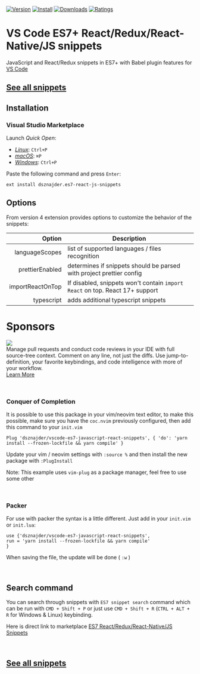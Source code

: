 [![Version](https://vsmarketplacebadge.apphb.com/version/dsznajder.es7-react-js-snippets.svg)](https://vsmarketplacebadge.apphb.com/version-short/dsznajder.es7-react-js-snippets.svg)
[![Install](https://vsmarketplacebadge.apphb.com/installs/dsznajder.es7-react-js-snippets.svg)](https://vsmarketplacebadge.apphb.com/installs-short/dsznajder.es7-react-js-snippets.svg)
[![Downloads](https://vsmarketplacebadge.apphb.com/downloads/dsznajder.es7-react-js-snippets.svg)](https://vsmarketplacebadge.apphb.com/downloads-short/dsznajder.es7-react-js-snippets.svg)
[![Ratings](https://vsmarketplacebadge.apphb.com/rating-short/dsznajder.es7-react-js-snippets.svg)](https://vsmarketplacebadge.apphb.com/rating-short/dsznajder.es7-react-js-snippets.svg)

# VS Code ES7+ React/Redux/React-Native/JS snippets

JavaScript and React/Redux snippets in ES7+ with Babel plugin features for [VS Code](https://code.visualstudio.com/)

## [See all snippets](./docs/Snippets.md)

## Installation

### Visual Studio Marketplace

Launch _Quick Open_:

- [_Linux_](https://code.visualstudio.com/shortcuts/keyboard-shortcuts-linux.pdf): `Ctrl+P`
- [_macOS_](https://code.visualstudio.com/shortcuts/keyboard-shortcuts-macos.pdf): `⌘P`
- [_Windows_](https://code.visualstudio.com/shortcuts/keyboard-shortcuts-windows.pdf): `Ctrl+P`

Paste the following command and press `Enter`:

```shell
ext install dsznajder.es7-react-js-snippets
```

## Options

From version 4 extension provides options to customize the behavior of the snippets:

|           Option | Description                                                                  |
| ---------------: | ---------------------------------------------------------------------------- |
|   languageScopes | list of supported languages / files recognition                              |
|  prettierEnabled | determines if snippets should be parsed with project prettier config         |
| importReactOnTop | If disabled, snippets won't contain `import React` on top. React 17+ support |
|       typescript | adds additional typescript snippets                                          |

# Sponsors

<p><a title="Try CodeStream" href="https://sponsorlink.codestream.com/?utm_source=vscmarket&amp;utm_campaign=es7_react&amp;utm_medium=banner"><img src="https://alt-images.codestream.com/codestream_logo_es7_react.png"></a></br>
Manage pull requests and conduct code reviews in your IDE with full source-tree context. Comment on any line, not just the diffs. Use jump-to-definition, your favorite keybindings, and code intelligence with more of your workflow.<br> <a title="Try CodeStream" href="https://sponsorlink.codestream.com/?utm_source=vscmarket&amp;utm_campaign=es7_react&amp;utm_medium=banner">Learn More</a></p>

<br>

### Conquer of Completion

It is possible to use this package in your vim/neovim text editor, to make this possible, make sure you have the `coc.nvim` previously configured, then add this command to your `init.vim`

```shell
Plug 'dsznajder/vscode-es7-javascript-react-snippets', { 'do': 'yarn install --frozen-lockfile && yarn compile' }
```

Update your vim / neovim settings with `:source %` and then install the new package with `:PlugInstall`

Note: This example uses `vim-plug` as a package manager, feel free to use some other

<br>

### Packer

For use with packer the syntax is a little different. Just add in your `init.vim` or `init.lua`:

```shell
use {'dsznajder/vscode-es7-javascript-react-snippets',
run = 'yarn install --frozen-lockfile && yarn compile'
}
```

When saving the file, the update will be done ( `:w` )

<br>

## Search command

You can search through snippets with `ES7 snippet search` command which can be run with `CMD + Shift + P` or just use `CMD + Shift + R` (`CTRL + ALT + R` for Windows & Linux) keybinding.

Here is direct link to marketplace [ES7 React/Redux/React-Native/JS Snippets](https://marketplace.visualstudio.com/items?itemName=dsznajder.es7-react-js-snippets)

<br>

## [See all snippets](./docs/Snippets.md)
